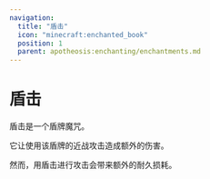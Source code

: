 ```yaml
---
navigation:
  title: "盾击"
  icon: "minecraft:enchanted_book"
  position: 1
  parent: apotheosis:enchanting/enchantments.md
---
```


# 盾击

<Color id="blue">盾击</Color>是一个盾牌魔咒。

它让使用该盾牌的近战攻击造成额外的伤害。

然而，用<Color id="blue">盾击</Color>进行攻击会带来额外的耐久损耗。

